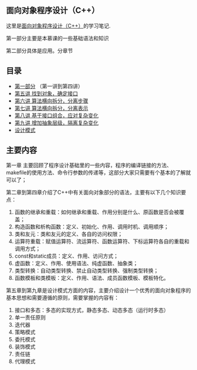 ## 面向对象程序设计（C++）

这里是[面向对象程序设计（C++）](http://www.xuetangx.com/courses/course-v1:TsinghuaX+30240532X+2018_T2/about)的学习笔记.

第一部分主要是本慕课的一些基础语法和知识

第二部分具体是应用。分章节



## 目录

- [第一部分](第一部分.md) （第一讲到第四讲）
- [第五讲 找到对象，确定接口](ch05)
- [第六讲 算法横向拆分，分离步骤](ch06)
- [第七讲 算法横向拆分，分离表示](ch07)
- [第八讲 基于接口组合，应对复杂变化](ch08)
- [第九讲 增加抽象层级，隔离复杂变化](ch09)
- [设计模式](设计模式.md)


## 主要内容

第一章 主要回顾了程序设计基础里的一些内容，程序的编译链接的方法、makefile的使用方法、命令行参数的传递等，这部分大家只需要有个基本的了解就可以了；

第二章到第四章介绍了C++中有关面向对象部分的语法，主要有以下几个知识要点：

1. 函数的继承和重载：如何继承和重载、作用分别是什么、原函数是否会被覆盖；
2. 构造函数和析构函数：定义、初始化、作用、调用时机、调用顺序；
3. 类和友元：类和友元的定义、各自的访问权限；
4. 运算符重载：赋值运算符、流运算符、函数运算符、下标运算符各自的重载和调用方式；
5. const和static成员：定义、作用、访问方式；
6. 虚函数：定义、作用、使用语法、纯虚函数、抽象类；
7. 类型转换：自动类型转换、禁止自动类型转换、强制类型转换；
8. 函数模板和类模板：定义、作用、语法、成员函数模板、模板特化。

第五章到第九章是设计模式方面的内容，主要介绍设计一个优秀的面向对象程序的基本思想和需要遵循的原则，需要掌握的内容有：

1. 接口和多态：多态的实现方式，静态多态、动态多态（运行时多态）
2. 单一责任原则
3. 迭代器
4. 策略模式
5. 委托模式
6. 装饰模式
7. 责任链
8. 代理模式